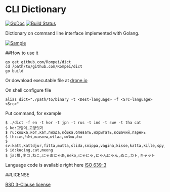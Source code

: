 # CLI Dictionary

[![GoDoc](https://godoc.org/github.com/Rompei/dict?status.png)](https://godoc.org/github.com/Rompei/dict)
[![Build Status](https://drone.io/github.com/Rompei/dict/status.png)](https://drone.io/github.com/Rompei/dict/latest)


Dictionary on command line interface implemented with Golang.

[![Sample](https://gyazo.com/f6a5ea8720e45bcc53be9d31155d2643)](https://gyazo.com/f6a5ea8720e45bcc53be9d31155d2643)

##How to use it

```
go get github.com/Rompei/dict
cd /path/to/github.com/Rompei/dict
go build
```

Or download executable file at [drone.io](https://drone.io/github.com/Rompei/dict/files)


On shell configure file

```
alias dict="./path/to/binary -t <Dest-language> -f <Src-language> <Src>"
```

Put command, for example

```
$ ./dict -f en -t kor -t jpn -t rus -t ind -t swe -t tha cat
$ ko:고양이,고양잇과
$ ru:кошка,кот,кат,пизда,ко́шка,блевать,изрыгать,кошачий,парень
$ th:แมว,วิฬาร์,maeaew,wílaa,อาเจียน,อ้วก
$ sv:katt,kattdjur,fitta,mutta,slida,snippa,vagina,kisse,katta,kille,spy,tamkatt,typ
$ id:kucing,cat,meong
$ ja:猫,ネコ,ねこ,にゃあにゃあ,neko,にゃにゃ,にゃんにゃん,ぬこ,カト,キャット
```

Language code is available right here [ISO 639-3](https://en.wikipedia.org/wiki/List_of_ISO_639-3_codes)

##LICENSE

[BSD 3-Clause license](http://opensource.org/licenses/BSD-3-Clause)
